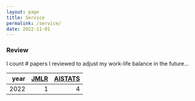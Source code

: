 ```yaml
---
layout: page
title: Service
permalink: /service/
date: 2022-11-01
---
```


### Review

I count # papers I reviewed to adjust my work-life balance in the future...

| year | [JMLR](https://www.jmlr.org/) | [AISTATS](https://aistats.org/) |
|------------:|------:|------:|
| 2022 |  1 | 4 |
